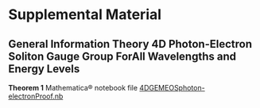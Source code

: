 # Supplemental Material
## General Information Theory 4D Photon-Electron Soliton Gauge Group ForAll Wavelengths and Energy Levels

**Theorem 1** Mathematica® notebook file [4DGEMEOSphoton-electronProof.nb]()
